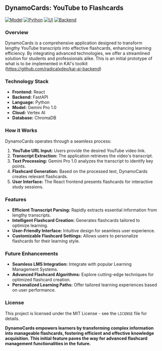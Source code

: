 ## DynamoCards: YouTube to Flashcards

[![Model](https://img.shields.io/badge/-Gemini%20Pro-8E75B2?logo=google-gemini&logoColor=white)](https://developers.google.com/generative/models/gemini)
[![Python](https://img.shields.io/badge/-Python%203.10-3776AB?logo=python&logoColor=white)](https://www.python.org/)
[![UI](https://img.shields.io/badge/-React-61DAFB?logo=react&logoColor=white)](https://react.dev/)
[![Backend](https://img.shields.io/badge/-FastAPI-009688?logo=fastapi&logoColor=white)](https://fastapi.tiangolo.com/)

### Overview
DynamoCards is a comprehensive application designed to transform lengthy YouTube transcripts into effective flashcards, enhancing learning efficiency. By integrating advanced technologies, we offer a streamlined solution for students and professionals alike. This is an initial prototype of what is to be implemented in KAI's toolkit (https://github.com/radicalxdev/kai-ai-backend)

### Technology Stack
* **Frontend:** React
* **Backend:** FastAPI
* **Language:** Python
* **Model:** Gemini Pro 1.0
* **Cloud:** Vertex AI
* **Database:** ChromaDB

### How it Works
DynamoCards operates through a seamless process:
1. **YouTube URL Input:** Users provide the desired YouTube video link.
2. **Transcript Extraction:** The application retrieves the video's transcript.
3. **Text Processing:** Gemini Pro 1.0 analyzes the transcript to identify key points.
4. **Flashcard Generation:** Based on the processed text, DynamoCards creates relevant flashcards.
5. **User Interface:** The React frontend presents flashcards for interactive study sessions.

### Features
* **Efficient Transcript Parsing:** Rapidly extracts essential information from lengthy transcripts.
* **Intelligent Flashcard Creation:** Generates flashcards tailored to optimize learning.
* **User-Friendly Interface:** Intuitive design for seamless user experience.
* **Customizable Flashcard Settings:** Allows users to personalize flashcards for their learning style.

### Future Enhancements
* **Seamless LMS Integration:** Integrate with popular Learning Management Systems.
* **Advanced Flashcard Algorithms:** Explore cutting-edge techniques for optimized flashcard creation.
* **Personalized Learning Paths:** Offer tailored learning experiences based on user performance.

### License
This project is licensed under the MIT License - see the `LICENSE` file for details.

**DynamoCards empowers learners by transforming complex information into manageable flashcards, fostering efficient and effective knowledge acquisition. This initial feature paves the way for advanced flashcard management functionalities in the future.**
